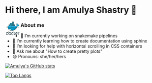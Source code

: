 # Hi there, I am Amulya Shastry 👋

<a href="https://id.docker.com/reset-password/?service=43f17c5f-9ba4-4f13-853d-9d0074e349a7">
  <img align="left" width="50px" src="https://github.com/Ashastry2/Ashastry2/blob/main/logos/Docker.png"/>
</a>



### About me

- 🔭 I’m currently working on snakemake pipelines
- 🌱 I’m currently learning how to create documentation using sphinx
- 🤔 I’m looking for help with horizontal scrolling in CSS containers
- 💬 Ask me about "How to create pretty plots"
- 😄 Pronouns: she/her/hers

[![Amulya's GitHub stats](https://github-readme-stats.vercel.app/api?username=Ashastry2&theme=vision-friendly-dark)](https://github.com/Ashastry2/github-readme-stats)





[![Top Langs](https://github-readme-stats.vercel.app/api/top-langs/?username=Ashastry2)](https://github.com/Ashastry2/github-readme-stats)



